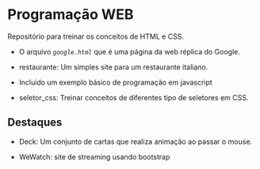 # Programação WEB
Repositório para treinar os conceitos de HTML e CSS.

- O arquivo _`google.html`_ que é uma página da web réplica do Google.

- restaurante: Um simples site para um restaurante italiano.

- Incluido um exemplo básico de programação em javascript

- seletor_css: Treinar conceitos de diferentes tipo de seletores em CSS.

## Destaques

- Deck: Um conjunto de cartas que realiza animação ao passar o mouse.

- WeWatch: site de streaming usando bootstrap